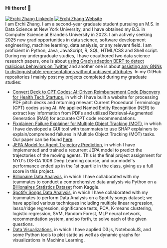 ### Hi there! 👋
[![Erchi Zhang LinkedIn](https://img.shields.io/badge/linked-in-informational)](https://www.linkedin.com/in/erchi-zhang-0867041b8/)
[![Erchi Zhang Website](https://img.shields.io/badge/personal%20website-FF69B4)](https://archertakesitez.github.io/)
<br>
I am Erchi Zhang. I am a second-year graduate student pursuing an M.S. in Data Science at New York University, and I have obtained my B.S. in Computer Science at Brandeis University in 2023. I am actively seeking 2025 new grad opportunities in data science, software development engineering, machine learning, data analysis, or any relevant field. I am proficient in Python, Java, JavaScript, R, SQL, HTML/CSS and Shell script. During my undergraduate studies, I have coauthored two data science research papers, one is about [using Graph adaption BERT to detect malicious behaviors on Twitter](https://archertakesitez.github.io/static/assets/papers/GraphBERT.pdf) and another one is about [assisting any GNNs to distinguishable representations without unbiased attributes](https://archertakesitez.github.io/static/assets/papers/Representation_learning.pdf). In my GitHub repositories I mainly post my projects completed during my graduate studies:

- [Convert Deck to CPT Codes: AI-Driven Reimbursement Code Discovery for Health Tech Startups](https://github.com/Archertakesitez/deck-to-CPT), in which I have built a website for processing PDF pitch decks and returning relevant Current Procedural Terminology (CPT) codes using AI. We applied Named Entity Recognition (NER) to extract key information from PDFs and utilized Retrieval-Augmented Generation (RAG) for accurate CPT code recommendations.
- [Fixplainer: Failure Explainer for Multiple Object Tracking (MOT)](https://github.com/Archertakesitez/Fixplainer), in which I have developed a GUI tool with teammates to use SHAP explainers to explain/comprehend failures in Multiple Object Tracking (MOT) tasks. Our paper can be found [here](https://drive.google.com/file/d/1EUnTP8E9paZQn6ERtoMdSVkU1R0cOo92/view?usp=sharing).
- [JEPA Model for Agent Trajectory Prediction](https://github.com/Archertakesitez/DL_Final_Proj), in which I have implemented and trained a recurrent JEPA model to predict the trajectories of the moving agents. This is the final project assignment for NYU's DS-GA 1008 Deep Learning course, and our model's performance ended up in the 1st quartile in the class, giving us a full score in this project.
- [Billionaire Data Analysis](https://github.com/Archertakesitez/1007_project_goodgoodstudy), in which I have collaborated with my teammates to conduct a comprehensive data analysis via Python on a [Billionaires Statistics Dataset](https://www.kaggle.com/datasets/nelgiriyewithana/billionaires-statistics-dataset/data) from Kaggle.
- [Spotify Songs Data Analysis](https://github.com/Archertakesitez/capstone_project_1001), in which I have collaborated with my teammates to perform Data Analysis on a Spotify songs dataset; we have applied various techniques including multiple linear regression, lasso/ridge regression, significance tests, PCA, K-means clustering, logistic regression, SVM, Random Forest, MLP neural network, recommendation system, and so forth, to solve each of the given questions.
- [Data Visualizations](https://github.com/Archertakesitez/D3js_repository), in which I have applied D3.js, NotebookJS, and some Python tools to plot static as well as dynamic graphs for visualizations in Machine Learning. 
